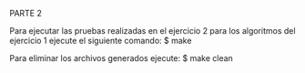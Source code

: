 PARTE 2

Para ejecutar las pruebas realizadas en el ejercicio 2 para los algoritmos del ejercicio 1 ejecute el siguiente comando:
\$ make

Para eliminar los archivos generados ejecute:
\$ make clean
